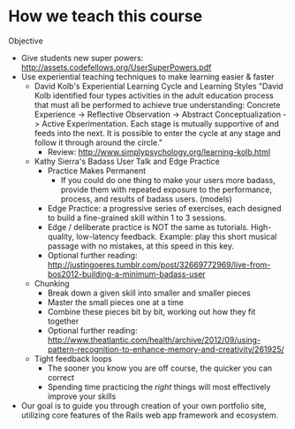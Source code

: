 # How we teach this course
Objective

- Give students new super powers: http://assets.codefellows.org/UserSuperPowers.pdf
- Use experiential teaching techniques to make learning easier & faster
  - David Kolb's Experiential Learning Cycle and Learning Styles
    "David Kolb identified four types activities in the adult education process that must all be performed to achieve true understanding: Concrete Experience -> Reflective Observation -> Abstract Conceptualization -> Active Experimentation. Each stage is mutually supportive of and feeds into the next. It is possible to enter the cycle at any stage and follow it through around the circle."
    - Review: http://www.simplypsychology.org/learning-kolb.html
  - Kathy Sierra's Badass User Talk and Edge Practice
    - Practice Makes Permanent
      - If you could do one thing to make your users more badass, provide them with repeated exposure to the performance, process, and results of badass users. (models)
    - Edge Practice: a progressive series of exercises, each designed to build a fine-grained skill within 1 to 3 sessions.
    - Edge / deliberate practice is NOT the same as tutorials. High-quality, low-latency feedback. Example: play this short musical passage with no mistakes, at this speed in this key.
    - Optional further reading: http://justingoeres.tumblr.com/post/32669772969/live-from-bos2012-building-a-minimum-badass-user
  - Chunking
    - Break down a given skill into smaller and smaller pieces
    - Master the small pieces one at a time
    - Combine these pieces bit by bit, working out how they fit together
    - Optional further reading: http://www.theatlantic.com/health/archive/2012/09/using-pattern-recognition-to-enhance-memory-and-creativity/261925/
  - Tight feedback loops
    - The sooner you know you are off course, the quicker you can correct
    - Spending time practicing the *right* things will most effectively improve your skills
- Our goal is to guide you through creation of your own portfolio site, utilizing core features of the Rails web app framework and ecosystem.
